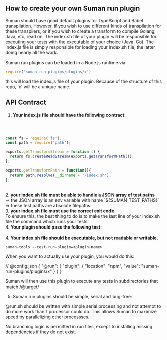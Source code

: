 

## How to create your own Suman run plugin

Suman should have good default plugins for TypeScript and Babel transpilation.
However, if you wish to use different kinds of transpilation for these transpilers,
or if you wish to create a transform to compile Golang, Java, etc, read on.
The index.sh file of your plugin will be responsible for executing your tests
with the executable of your choice (Java, Go). The index.js file is simply responsible for loading
your index.sh file, the latter doing nearly all the work.

Suman run plugins can be loaded in a Node.js runtime via:

```javascript
require('suman-run-plugins/plugins/x')
```

this will load the index.js file of your plugin.
Because of the structure of this repo, 'x' will be a unique name.


## API Contract

1. <b>Your index.js file should have the following contract:</b>

<br>

```javascript

const fs = require('fs');
const path = require('path');

exports.getTransformStream = function () {
  return fs.createReadStream(exports.getTransformPath());
};

exports.getTransformPath = function(){
  return path.resolve(__dirname + '/index.sh');
};

```

<br>
2. <b> your index.sh file must be able to handle a JSON array of test paths</b>
<br>
 => the JSON array is an env variable with name `${SUMAN_TEST_PATHS}`
 => these test paths are absolute filepaths.

<br>
3. <b>your index.sh file must use the correct exit code.</b> 
<br>
To ensure this, the best thing to do
is to make the last line of your index.sh file the command which runs your tests.

<br>
4. <b>Your plugin should pass the following test:</b>
<br>

<br>
4. <b>Your index.sh file should be executable, but not readable or writable.</b>
<br>

```suman-tools --test-run-plugin=<plugin-name>```


When you want to actually use your plugin, you would do this:


// @config.json
{
  "@run": {
    "plugin": {
      "location": "npm",
      "value": "suman-run-plugins/plugins/x"
    }
  }
}


Suman will then use this plugin to execute any tests in subdirectories that match /@target/


5. Suman run plugins should be simple, serial and bug-free:

 @run.sh should be written with simple serial processing and not attempt to do more
 work than 1 processor could do. This allows Suman to maximize speed by parallelizing other processses.
 
 No branching logic is permitted in run files, 
 except to installing missing dependencies if they do not exist.